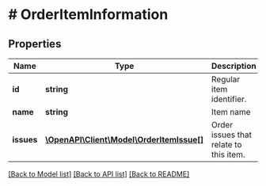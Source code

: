 # # OrderItemInformation

## Properties

Name | Type | Description | Notes
------------ | ------------- | ------------- | -------------
**id** | **string** | Regular item identifier. |
**name** | **string** | Item name | [optional]
**issues** | [**\OpenAPI\Client\Model\OrderItemIssue[]**](OrderItemIssue.md) | Order issues that relate to this item. | [optional]

[[Back to Model list]](../../README.md#models) [[Back to API list]](../../README.md#endpoints) [[Back to README]](../../README.md)
